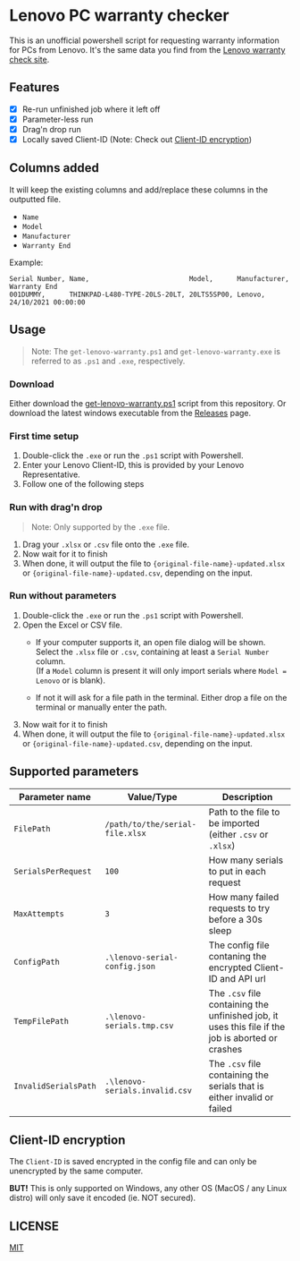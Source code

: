 # Lenovo PC warranty checker
This is an unofficial powershell script for requesting warranty information for PCs from Lenovo.
It's the same data you find from the [Lenovo warranty check site](https://pcsupport.lenovo.com/warrantylookup).

## Features
- [X] Re-run unfinished job where it left off
- [X] Parameter-less run
- [X] Drag'n drop run
- [X] Locally saved Client-ID (Note: Check out [Client-ID encryption](#Client-ID-Encryption))

## Columns added
It will keep the existing columns and add/replace these columns in the outputted file.
- `Name`
- `Model`
- `Manufacturer`
- `Warranty End`

Example:
```csv
Serial Number, Name,                         Model,      Manufacturer, Warranty End
001DUMMY,      THINKPAD-L480-TYPE-20LS-20LT, 20LTS5SP00, Lenovo,       24/10/2021 00:00:00
```

## Usage
> Note: The `get-lenovo-warranty.ps1` and `get-lenovo-warranty.exe` is referred to as `.ps1` and `.exe`, respectively.

### Download
Either download the [get-lenovo-warranty.ps1](/get-lenovo-warranty.ps1) script from this repository.
Or download the latest windows executable from the [Releases](https://github.com/vtfk/lenovo-pc-warranty-check/releases/latest) page.

### First time setup
1. Double-click the `.exe` or run the `.ps1` script with Powershell.
2. Enter your Lenovo Client-ID, this is provided by your Lenovo Representative.
3. Follow one of the following steps

### Run with drag'n drop
> Note: Only supported by the `.exe` file.
1. Drag your `.xlsx` or `.csv` file onto the `.exe` file.
2. Now wait for it to finish
3. When done, it will output the file to `{original-file-name}-updated.xlsx` or `{original-file-name}-updated.csv`, depending on the input.

### Run without parameters
1. Double-click the `.exe` or run the `.ps1` script with Powershell.
2. Open the Excel or CSV file.
    - If your computer supports it, an open file dialog will be shown. Select the `.xlsx` file or `.csv`, containing at least a `Serial Number` column.  
      (If a `Model` column is present it will only import serials where `Model = Lenovo` or is blank).

    - If not it will ask for a file path in the terminal. Either drop a file on the terminal or manually enter the path.
3. Now wait for it to finish
4. When done, it will output the file to `{original-file-name}-updated.xlsx` or `{original-file-name}-updated.csv`, depending on the input.

## Supported parameters
| Parameter name | Value/Type | Description |
|-|-|-|
| `FilePath` | `/path/to/the/serial-file.xlsx` | Path to the file to be imported (either `.csv` or `.xlsx`) |
| `SerialsPerRequest` | `100` | How many serials to put in each request |
| `MaxAttempts` | `3` | How many failed requests to try before a 30s sleep |
| `ConfigPath` | `.\lenovo-serial-config.json` | The config file contaning the encrypted Client-ID and API url |
| `TempFilePath` | `.\lenovo-serials.tmp.csv` | The `.csv` file containing the unfinished job, it uses this file if the job is aborted or crashes |
| `InvalidSerialsPath` | `.\lenovo-serials.invalid.csv` | The `.csv` file containing the serials that is either invalid or failed |

## Client-ID encryption
The `Client-ID` is saved encrypted in the config file and can only be unencrypted by the same computer.

**BUT!** This is only supported on Windows, any other OS (MacOS / any Linux distro) will only save it encoded (ie. NOT secured).

## LICENSE
[MIT](LICENSE)
